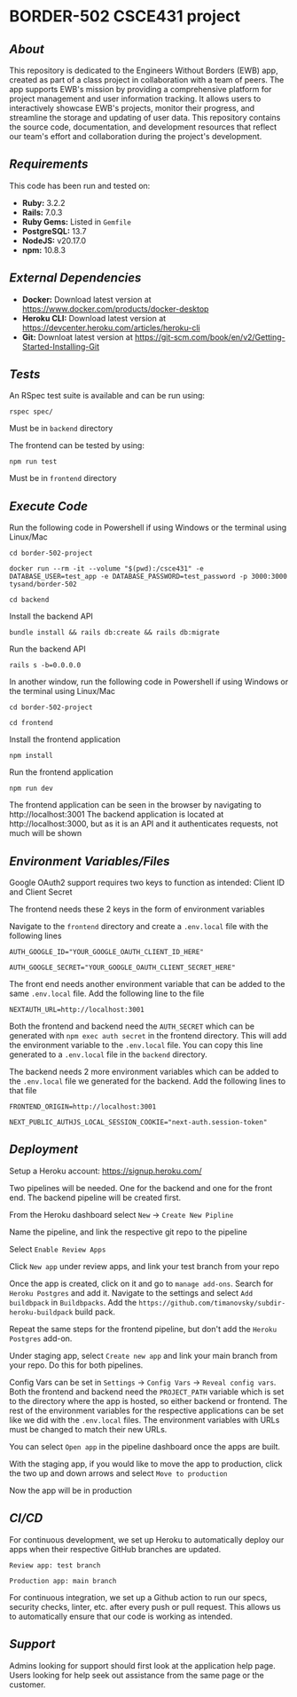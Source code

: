 # BORDER-502 CSCE431 project

## _About_

This repository is dedicated to the Engineers Without Borders (EWB) app, created as part of a class project in collaboration with a team of peers. The app supports EWB's mission by providing a comprehensive platform for project management and user information tracking. It allows users to interactively showcase EWB's projects, monitor their progress, and streamline the storage and updating of user data. This repository contains the source code, documentation, and development resources that reflect our team's effort and collaboration during the project's development.

## _Requirements_

This code has been run and tested on:

- **Ruby:** 3.2.2
- **Rails:** 7.0.3
- **Ruby Gems:** Listed in `Gemfile`
- **PostgreSQL:** 13.7
- **NodeJS:** v20.17.0
- **npm:** 10.8.3

## _External Dependencies_

- **Docker:** Download latest version at https://www.docker.com/products/docker-desktop
- **Heroku CLI:** Download latest version at https://devcenter.heroku.com/articles/heroku-cli
- **Git:** Downloat latest version at https://git-scm.com/book/en/v2/Getting-Started-Installing-Git

## _Tests_

An RSpec test suite is available and can be run using:

`rspec spec/`

Must be in `backend` directory

The frontend can be tested by using:

`npm run test`

Must be in `frontend` directory

## _Execute Code_

Run the following code in Powershell if using Windows or the terminal using Linux/Mac

`cd border-502-project`

`docker run --rm -it --volume "$(pwd):/csce431" -e DATABASE_USER=test_app -e DATABASE_PASSWORD=test_password -p 3000:3000 tysand/border-502`

`cd backend`

Install the backend API

`bundle install && rails db:create && rails db:migrate`

Run the backend API

`rails s -b=0.0.0.0`

In another window, run the following code in Powershell if using Windows or the terminal using Linux/Mac

`cd border-502-project`

`cd frontend`

Install the frontend application

`npm install`

Run the frontend application

`npm run dev`

The frontend application can be seen in the browser by navigating to http://localhost:3001
The backend application is located at http://localhost:3000, but as it is an API and it authenticates requests, not much will be shown

## _Environment Variables/Files_

Google OAuth2 support requires two keys to function as intended: Client ID and Client Secret

The frontend needs these 2 keys in the form of environment variables

Navigate to the `frontend` directory and create a `.env.local` file with the following lines

`AUTH_GOOGLE_ID="YOUR_GOOGLE_OAUTH_CLIENT_ID_HERE"`

`AUTH_GOOGLE_SECRET="YOUR_GOOGLE_OAUTH_CLIENT_SECRET_HERE"`

The front end needs another environment variable that can be added to the same `.env.local` file. Add the following line to the file

`NEXTAUTH_URL=http://localhost:3001`

Both the frontend and backend need the `AUTH_SECRET` which can be generated with `npm exec auth secret` in the frontend directory. This will add the environment variable to the `.env.local` file. You can copy this line generated to a `.env.local` file in the `backend` directory.

The backend needs 2 more environment variables which can be added to the `.env.local` file we generated for the backend. Add the following lines to that file

`FRONTEND_ORIGIN=http://localhost:3001`

`NEXT_PUBLIC_AUTHJS_LOCAL_SESSION_COOKIE="next-auth.session-token"`

## _Deployment_

Setup a Heroku account: https://signup.heroku.com/

Two pipelines will be needed. One for the backend and one for the front end. The backend pipeline will be created first.

From the Heroku dashboard select `New` -> `Create New Pipline`

Name the pipeline, and link the respective git repo to the pipeline

Select `Enable Review Apps`

Click `New app` under review apps, and link your test branch from your repo

Once the app is created, click on it and go to `manage add-ons`. Search for `Heroku Postgres` and add it. Navigate to the settings and select `Add buildbpack` in `Buildbpacks`. Add the `https://github.com/timanovsky/subdir-heroku-buildpack` build pack.

Repeat the same steps for the frontend pipeline, but don't add the `Heroku Postgres` add-on.

Under staging app, select `Create new app` and link your main branch from your repo. Do this for both pipelines.

Config Vars can be set in `Settings` -> `Config Vars` -> `Reveal config vars`. Both the frontend and backend need the `PROJECT_PATH` variable which is set to the directory where the app is hosted, so either backend or frontend. The rest of the environment variables for the respective applications can be set like we did with the `.env.local` files. The environment variables with URLs must be changed to match their new URLs.

You can select `Open app` in the pipeline dashboard once the apps are built.

With the staging app, if you would like to move the app to production, click the two up and down arrows and select `Move to production`

Now the app will be in production

## _CI/CD_

For continuous development, we set up Heroku to automatically deploy our apps when their respective GitHub branches are updated.

`Review app: test branch`

`Production app: main branch`

For continuous integration, we set up a Github action to run our specs, security checks, linter, etc. after every push or pull request. This allows us to automatically ensure that our code is working as intended.

## _Support_

Admins looking for support should first look at the application help page.
Users looking for help seek out assistance from the same page or the customer.
